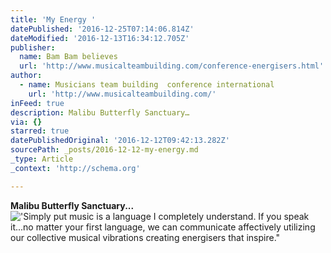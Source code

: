 ```yaml
---
title: 'My Energy '
datePublished: '2016-12-25T07:14:06.814Z'
dateModified: '2016-12-13T16:34:12.705Z'
publisher:
  name: Bam Bam believes
  url: 'http://www.musicalteambuilding.com/conference-energisers.html'
author:
  - name: Musicians team building  conference international
    url: 'http://www.musicalteambuilding.com/'
inFeed: true
description: Malibu Butterfly Sanctuary…
via: {}
starred: true
datePublishedOriginal: '2016-12-12T09:42:13.282Z'
sourcePath: _posts/2016-12-12-my-energy.md
_type: Article
_context: 'http://schema.org'

---
```

**Malibu Butterfly Sanctuary...**
!['Simply put music is a language I completely understand. If you speak it...no matter your first language, we can communicate affectively utilizing our collective musical vibrations creating energisers that inspire." ](https://the-grid-user-content.s3-us-west-2.amazonaws.com/87d30cf6-d701-4f0b-bf0c-8cc973df4c2e.jpg)